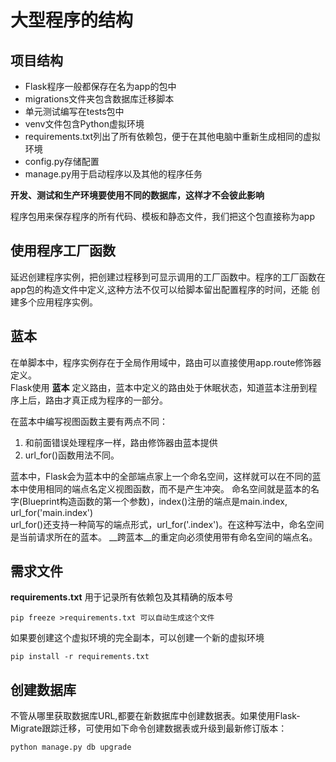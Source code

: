 # 大型程序的结构

## 项目结构
* Flask程序一般都保存在名为app的包中
* migrations文件夹包含数据库迁移脚本
* 单元测试编写在tests包中
* venv文件包含Python虚拟环境
* requirements.txt列出了所有依赖包，便于在其他电脑中重新生成相同的虚拟环境
* config.py存储配置
* manage.py用于启动程序以及其他的程序任务

__开发、测试和生产环境要使用不同的数据库，这样才不会彼此影响__

程序包用来保存程序的所有代码、模板和静态文件，我们把这个包直接称为app

## 使用程序工厂函数

延迟创建程序实例，把创建过程移到可显示调用的工厂函数中。程序的工厂函数在app包的构造文件中定义,这种方法不仅可以给脚本留出配置程序的时间，还能
创建多个应用程序实例。

## 蓝本
在单脚本中，程序实例存在于全局作用域中，路由可以直接使用app.route修饰器定义。<br>
Flask使用 __蓝本__ 定义路由，蓝本中定义的路由处于休眠状态，知道蓝本注册到程序上后，路由才真正成为程序的一部分。

在蓝本中编写视图函数主要有两点不同：
1. 和前面错误处理程序一样，路由修饰器由蓝本提供
2. url_for()函数用法不同。

蓝本中，Flask会为蓝本中的全部端点家上一个命名空间，这样就可以在不同的蓝本中使用相同的端点名定义视图函数，而不是产生冲突。
命名空间就是蓝本的名字(Blueprint构造函数的第一个参数)，index()注册的端点是main.index, url_for('main.index')<br>
url_for()还支持一种简写的端点形式，url_for('.index')。在这种写法中，命名空间是当前请求所在的蓝本。
__跨蓝本__的重定向必须使用带有命名空间的端点名。

## 需求文件
__requirements.txt__ 用于记录所有依赖包及其精确的版本号

    pip freeze >requirements.txt 可以自动生成这个文件
如果要创建这个虚拟环境的完全副本，可以创建一个新的虚拟环境

    pip install -r requirements.txt


## 创建数据库
不管从哪里获取数据库URL,都要在新数据库中创建数据表。如果使用Flask-Migrate跟踪迁移，可使用如下命令创建数据表或升级到最新修订版本：

    python manage.py db upgrade